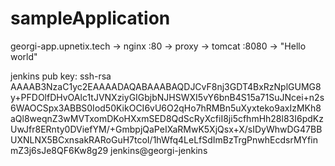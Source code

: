 # sampleApplication
georgi-app.upnetix.tech  -> nginx :80 -> proxy -> tomcat :8080 -> "Hello world"


jenkins pub key:
ssh-rsa AAAAB3NzaC1yc2EAAAADAQABAAABAQDJCvF8nj3GDT4BxRzNplGUMG8y+PFDOlfDHvOAlc1tJVNXziyGIGbjbNJHSWXI5vY6bnB4S15a71SuJNcei+n2s6WAOCSpx3ABBS0Iod50KikOCI6vU6O2qHo7hRMBn5uXyxteko9axIzMKh8aQl8weqnZ3wMVTxomDKoHXxmSED8QdScRyXcfiI8ji5cfhmHh28l83I6pdKzUwJfr8ERnty0DViefYM/+GmbpjQaPeIXaRMwK5XjQsx+X/sIDyWhwDG47BBUXNLNX5BCxnsakRARoGuH7tcoI/1hWfq4LeLfSdImBzTrgPnwhEcdsrMYfinmZ3j6sJe8QF6Kw8g29 jenkins@georgi-jenkins


